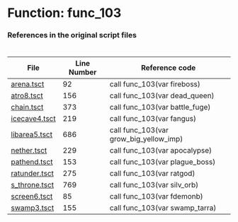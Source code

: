 # Function: func_103 
### References in the original script files

#

| File | Line Number | Reference code |
| --- | --- | --- |
| [arena.tsct](../../../out/arena.tsct#L92) | 92 | call func_103(var fireboss) |
| [atro8.tsct](../../../out/atro8.tsct#L156) | 156 | call func_103(var dead_queen) |
| [chain.tsct](../../../out/chain.tsct#L373) | 373 | call func_103(var battle_fuge) |
| [icecave4.tsct](../../../out/icecave4.tsct#L219) | 219 | call func_103(var fangus) |
| [libarea5.tsct](../../../out/libarea5.tsct#L686) | 686 | call func_103(var grow_big_yellow_imp) |
| [nether.tsct](../../../out/nether.tsct#L229) | 229 | call func_103(var apocalypse) |
| [pathend.tsct](../../../out/pathend.tsct#L153) | 153 | call func_103(var plague_boss) |
| [ratunder.tsct](../../../out/ratunder.tsct#L275) | 275 | call func_103(var ratgod) |
| [s_throne.tsct](../../../out/s_throne.tsct#L769) | 769 | call func_103(var silv_orb) |
| [screen6.tsct](../../../out/screen6.tsct#L85) | 85 | call func_103(var fdemonb) |
| [swamp3.tsct](../../../out/swamp3.tsct#L155) | 155 | call func_103(var swamp_tarra) |
